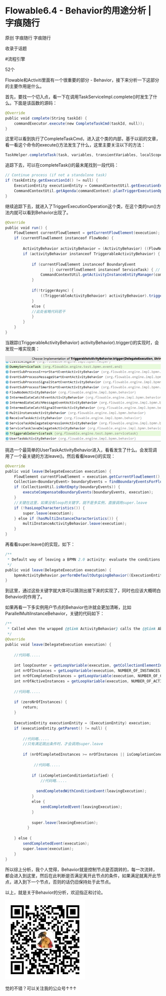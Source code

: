 # Flowable6.4 - Behavior的用途分析 | 字痕随行
原创 字痕随行 字痕随行

收录于话题

#流程引擎

52个

Flowable和Activiti里面有一个很重要的部分 - Behavior，接下来分析一下这部分的主要作用是什么。

首先，要找一个切入点，看一下在调用TaskServiceImpl.complete()时发生了什么。下面是该函数的源码：

```Java
@Override
public void complete(String taskId) {
    commandExecutor.execute(new CompleteTaskCmd(taskId, null));
}

```
这里可以看到执行了CompleteTaskCmd，进入这个类的内部，基于以前的文章，看一看这个命令的execute()方法发生了什么，这里主要关注以下的方法：

```Java
TaskHelper.completeTask(task, variables, transientVariables, localScope, commandContext);

```
追踪下去，可以在completeTask()的最末尾找到一段代码：

```Java
// Continue process (if not a standalone task)
if (taskEntity.getExecutionId() != null) {
    ExecutionEntity executionEntity = CommandContextUtil.getExecutionEntityManager(commandContext).findById(taskEntity.getExecutionId());
    CommandContextUtil.getAgenda(commandContext).planTriggerExecutionOperation(executionEntity);
}

```
继续追踪下去，就进入了TriggerExecutionOperation这个类，在这个类的run()方法内就可以看到Behavior出现了。

```Java
@Override
public void run() {
    FlowElement currentFlowElement = getCurrentFlowElement(execution);
    if (currentFlowElement instanceof FlowNode) {

        ActivityBehavior activityBehavior = (ActivityBehavior) ((FlowNode) currentFlowElement).getBehavior();
        if (activityBehavior instanceof TriggerableActivityBehavior) {

            if (currentFlowElement instanceof BoundaryEvent
                    || currentFlowElement instanceof ServiceTask) { // custom service task with no automatic leave (will not have a activity-start history entry in ContinueProcessOperation)
                CommandContextUtil.getActivityInstanceEntityManager(commandContext).recordActivityStart(execution);
            }

            if(!triggerAsync) {
                ((TriggerableActivityBehavior) activityBehavior).trigger(execution, null, null);
            }
            else {
            //此处省略代码若干
            }
        }
    }
}

```
当跟踪((TriggerableActivityBehavior) activityBehavior).trigger()的实现时，会发现一堆实现类：

![image](../../images/Flowable6-Behavior的用途分析/640.png)

挑选一个最简单的UserTaskActivityBehavior进入，看看发生了什么。会发现调用了一个最关键的方法leave()。然后看看leave()的实现：

```Java
@Override
public void leave(DelegateExecution execution) {
    FlowElement currentFlowElement = execution.getCurrentFlowElement();
    Collection<BoundaryEvent> boundaryEvents = findBoundaryEventsForFlowNode(execution.getProcessDefinitionId(), currentFlowElement);
    if (CollectionUtil.isNotEmpty(boundaryEvents)) {
        executeCompensateBoundaryEvents(boundaryEvents, execution);
    }
    //关键在这里，如果没有loop的关键字，就不是多实例，直接调用super.leave
    if (!hasLoopCharacteristics()) {
        super.leave(execution);
    } else if (hasMultiInstanceCharacteristics()) {
        multiInstanceActivityBehavior.leave(execution);
    }
}

```
再看看super.leave()的实现，如下：

```Java
/**
 * Default way of leaving a BPMN 2.0 activity: evaluate the conditions on the outgoing sequence flow and take those that evaluate to true.
 */
public void leave(DelegateExecution execution) {
    bpmnActivityBehavior.performDefaultOutgoingBehavior((ExecutionEntity) execution);
}

```
到这里，通过这些关键字就大体可以猜测出接下来的实现了，同时也应该大概明白Behavior的作用了。

如果再看一下多实例用户节点的Behavior也许就会更加清晰，比如ParallelMultiInstanceBehavior，关键的代码如下：

```Java
/**
 * Called when the wrapped {@link ActivityBehavior} calls the {@link AbstractBpmnActivityBehavior#leave(DelegateExecution)} method. Handles the completion of one of the parallel instances
 */
@Override
public void leave(DelegateExecution execution) {

    //代码略.....

    int loopCounter = getLoopVariable(execution, getCollectionElementIndexVariable());
    int nrOfInstances = getLoopVariable(execution, NUMBER_OF_INSTANCES);
    int nrOfCompletedInstances = getLoopVariable(execution, NUMBER_OF_COMPLETED_INSTANCES) + 1;
    int nrOfActiveInstances = getLoopVariable(execution, NUMBER_OF_ACTIVE_INSTANCES) - 1;

    //代码略.....

    if (zeroNrOfInstances) {
        return;
    }

    ExecutionEntity executionEntity = (ExecutionEntity) execution;
    if (executionEntity.getParent() != null) {

        //代码略.....
        //只有满足跳出条件时，才会调用super.leave

        if (nrOfCompletedInstances >= nrOfInstances || isCompletionConditionSatisfied) {

             //代码略.....

            if (isCompletionConditionSatisfied) {
                //代码略.....

              sendCompletedWithConditionEvent(leavingExecution);
            }
            else {
                sendCompletedEvent(leavingExecution);
            }

            super.leave(leavingExecution);
          }

    } else {
        sendCompletedEvent(execution);
        super.leave(execution);
    }
}

```
所以综上分析，我个人觉得，Behavior就是控制节点是否跳转的，每一次流转，都会进入到这里，然后在此判断是否满足离开此节点的条件，如果满足就离开此节点，进入到下一个节点，否则的话仍旧保持处于此节点。

以上，就是关于Behavior的分析，欢迎指正和讨论。

![image](../../images/公众号.jpg)

觉的不错？可以关注我的公众号↑↑↑